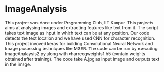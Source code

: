 # ImageAnalysis
This project was done under Programming Club, IIT Kanpur.
This projects aims at analysing images and extracting features like text from it.
The script takes text image as input in which text can be at any position. Our code detects the text location and we have used CNN for character recognition.
This project invoved keras for building Convolutional Neural Network and Image processing techniques like MSER.
The code can be run by executing ImageAnalaysis2.py along with charrecgweights1.h5 (contain weights obtained after training). The code take A.jpg as input image and outputs text in the image.
